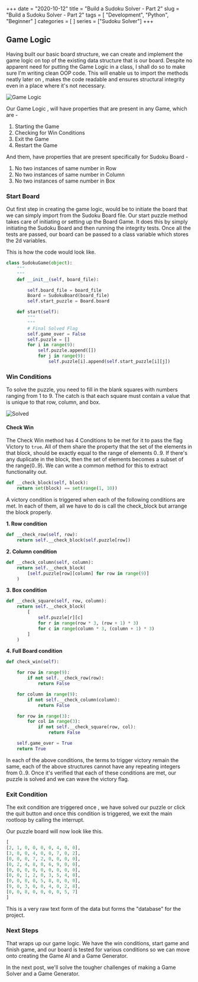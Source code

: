 +++
date = "2020-10-12"
title = "Build a Sudoku Solver - Part 2"
slug = "Build a Sudoku Solver - Part 2"
tags = [
    "Development",
    "Python",
    "Beginner"
]
categories = [
    ]
series = ["Sudoku Solver"]
+++

## Game Logic

Having built our basic board structure, we can create and implement the game logic on top of the existing data structure that is our board.
Despite no apparent need for putting the Game Logic in a class, I shall do so to make sure I'm writing clean OOP code. This will enable us to import the methods neatly later on , makes the code readable and ensures structural integrity even in a place where it's not necessary.

![Game Logic](/Sudoku-Resources/gamelogic.jpg)

Our Game Logic , will have properties that are present in any Game, which are -
  1. Starting the Game
  2. Checking for Win Conditions
  3. Exit the Game
  4. Restart the Game   

And them, have properties that are present specifically for Sudoku Board -

  1. No two instances of same number in Row
  2. No two instances of same number in Column
  3. No two instances of same number in Box

### Start Board

Out first step in creating the game logic, would be to initiate the board that we can simply import from the Sudoku Board file. Our start puzzle method takes care of initiating or setting up the Board Game. It does this by simply initiating the Sudoku Board and then running the integrity tests. Once all the tests are passed,  our board can be passed to a class variable which stores the 2d variables.

This is how the code would look like.

```Python
class SudokuGame(object):
    """
    """
    def __init__(self, board_file):

        self.board_file = board_file
        Board = SudokuBoard(board_file)
        self.start_puzzle = Board.board

    def start(self):
        """
        """
        # Final Solved Flag
        self.game_over = False
        self.puzzle = []
        for i in range(9):
            self.puzzle.append([])
            for j in range(9):
                self.puzzle[i].append(self.start_puzzle[i][j])
```

### Win Conditions

To solve the puzzle, you need to fill in the blank squares with numbers ranging from 1 to 9. The catch is that each square must contain a value that is unique to that row, column, and box.

![Solved](/Sudoku-Resources/sudoku-solved.jpg)

#### Check Win

The Check Win method has 4 Conditions to be met for it to pass the flag Victory to ```true```. All of them share the property that the set of the elements in that block, should be exactly equal to the range of elements 0..9. If there's any duplicate in the block, then the set of elements becomes a subset of the range(0..9). We can write a common method for this to extract functionality out.

``` Python
def __check_block(self, block):
    return set(block) == set(range(1, 10))
```

 A victory condition is triggered when each of the following conditions are met. In each of them, all we have to do is call the check_block but arrange the block properly.

**1. Row condition**

``` Python
def __check_row(self, row):
    return self.__check_block(self.puzzle[row])
```

**2. Column condition**

``` Python
def __check_column(self, column):
    return self.__check_block(
        [self.puzzle[row][column] for row in range(9)]
    )
```

**3. Box condition**

``` Python
def __check_square(self, row, column):
    return self.__check_block(
        [
            self.puzzle[r][c]
            for r in range(row * 3, (row + 1) * 3)
            for c in range(column * 3, (column + 1) * 3)
        ]
    )
```
**4. Full Board condition**

``` python
def check_win(self):

    for row in range(9):
        if not self.__check_row(row):
            return False

    for column in range(9):
        if not self.__check_column(column):
            return False

    for row in range(3):
        for col in range(3):
            if not self.__check_square(row, col):
                return False

    self.game_over = True
    return True
```

In each of the above conditions, the terms to trigger victory remain the same, each of the above structures cannot have any repeating integers from 0..9. Once it's verified that each of these conditions are met, our puzzle is solved and we can wave the victory flag. 

### Exit Condition

The exit condition are triggered once , we have solved our puzzle or click the quit button and once this condition is triggered, we exit the main rootloop by calling the interrupt.

Our puzzle board will now look like this.

```Python
[
[2, 1, 0, 0, 0, 0, 4, 0, 0],
[3, 8, 0, 4, 0, 0, 7, 0, 2],
[0, 0, 0, 7, 2, 0, 0, 0, 0],
[0, 2, 4, 8, 0, 6, 9, 0, 0],
[0, 0, 0, 0, 0, 0, 0, 0, 0],
[0, 0, 1, 2, 0, 3, 5, 4, 0],
[0, 0, 0, 0, 5, 8, 0, 0, 0],
[9, 0, 3, 0, 0, 4, 0, 2, 8],
[0, 0, 8, 0, 0, 0, 0, 5, 7]
]
```

This is a very raw text form of the data but forms the "database" for the project.


### Next Steps
That wraps up our game logic. We have the win conditions, start game and finish game, and our board is tested for various conditions so we can move onto creating the Game AI and a Game Generator.


In the next post, we'll solve the tougher challenges of making a Game Solver and a Game Generator.
